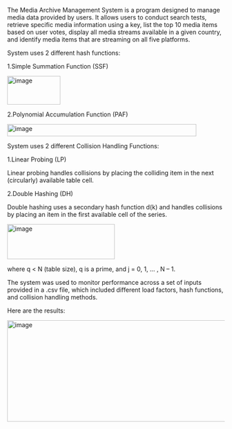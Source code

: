 The Media Archive Management System is a program designed to manage media 
data provided by users. It allows users to conduct search tests, retrieve specific media 
information using a key, list the top 10 media items based on user votes, display all 
media streams available in a given country, and identify media items that are 
streaming on all five platforms.

System uses 2 different hash functions:


1.Simple Summation Function (SSF)


<img width="123" height="66" alt="image" src="https://github.com/user-attachments/assets/f459ce28-4865-4c81-8caa-a2bcb5cb843f" />


2.Polynomial Accumulation Function (PAF)


<img width="438" height="28" alt="image" src="https://github.com/user-attachments/assets/a62e1fa1-74f9-4356-9f6a-d50a02f46a42" />


System uses 2 different Collision Handling Functions:

1.Linear Probing (LP)
 
 Linear probing handles collisions by placing the colliding item in the next (circularly) available table cell.

2.Double Hashing (DH)
 
 Double hashing uses a secondary hash function d(k) and handles collisions by placing an item in the first available cell of the series.

 
 <img width="249" height="81" alt="image" src="https://github.com/user-attachments/assets/83bf0969-03d1-489a-a31e-c088e94506b5" />
 
 
 where q < N (table size), q is a prime, and j = 0, 1, … , N – 1.

 The system was used to monitor performance across a set of inputs provided in a .csv file, which included different load factors, hash functions, and collision handling methods.
 
 Here are the results:
 
 
 <img width="543" height="234" alt="image" src="https://github.com/user-attachments/assets/5df2255d-6b25-4884-8eeb-fd15a62f72ad" />
